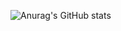 ![Anurag's GitHub stats](https://github-readme-stats.vercel.app/api?username=parhamgh2020&show_icons=true&theme=merko)
